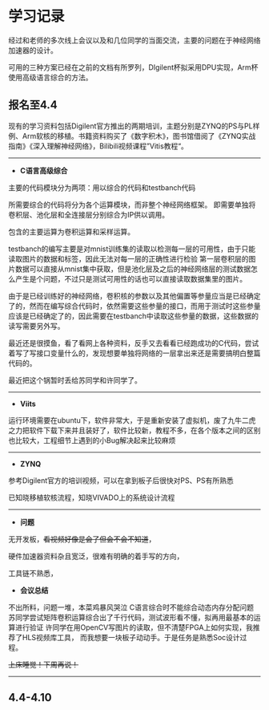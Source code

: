# 学习记录

经过和老师的多次线上会议以及和几位同学的当面交流，主要的问题在于神经网络加速器的设计。

可用的三种方案已经在之前的文档有所罗列，DIgilent杯拟采用DPU实现，Arm杯使用高级语言综合的方法。

## 报名至4.4

现有的学习资料包括Digilent官方推出的两期培训，主题分别是ZYNQ的PS与PL样例、Arm软核的移植。书籍资料购买了《数字积木》，图书馆借阅了《ZYNQ实战指南》《深入理解神经网络》，Bilibili视频课程”Vitis教程“。

-----

- **C语言高级综合**

主要的代码模块分为两项：用以综合的代码和testbanch代码

所需要综合的代码将分为各个运算模块，而非整个神经网络框架。
即需要单独将卷积层、池化层和全连接层分别综合为IP供以调用。

包含的主要运算为卷积运算和采样运算。

testbanch的编写主要是对mnist训练集的读取以检测每一层的可用性，由于只能读取图片的数据和标签，因此无法对每一层的正确性进行检验
第一层卷积层的图片数据可以直接从mnist集中获取，但是池化层及之后的神经网络层的测试数据怎么产生是个问题，不过只是测试可用性的话也可以直接读取数据集里的图片。

由于是已经训练好的神经网络，卷积核的参数以及其他偏置等参量应当是已经确定了的，然而在编写综合代码时，依然需要这些参量的接口，而用于测试时这些参量应该是已经确定了的，因此需要在testbanch中读取这些参量的数据，这些数据的读写需要另外写。

最近还是很摸鱼，看了看网上各种资料，反手又去看看已经跑成功的C代码，尝试着写了写接口变量什么的，发现想要单独将网络的一层拿出来还是需要搞明白整篇代码的。

最近把这个锅暂时丢给苏同学和许同学了。

-----

- **Viits**

运行环境需要在ubuntu下，软件非常大，于是重新安装了虚拟机，废了九牛二虎之力把软件下载下来并且装好了，软件比较新，教程不多，在各个版本之间的区别也比较大，工程细节上遇到的小Bug解决起来比较麻烦

-----

- **ZYNQ**

参考Digilent官方的培训视频，可以在拿到板子后很快对PS、PS有所熟悉

已知晓移植软核流程，知晓VIVADO上的系统设计流程

-----

- **问题**

无开发板，~~看视频好像是会了但会不会不知道~~，

硬件加速器资料杂且宽泛，很难有明确的着手写的方向，

工具链不熟悉，

- **会议总结**

不出所料，问题一堆，本菜鸡暴风哭泣
C语言综合时不能综合动态内存分配问题
苏同学尝试矩阵卷积运算综合出了千行代码，测试波形看不懂，拟再用最基本的运算进行验证
许同学在用OpenCV写图片的读取，但不清楚FPGA上如何实现，我推荐了HLS视频库工具，
而我想要一块板子动动手。于是任务是熟悉Soc设计过程。

~~上床睡觉！下周再说！~~

-----

## 4.4-4.10